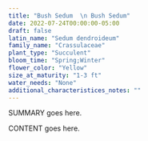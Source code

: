 ```yaml
---
title: "Bush Sedum  \n Bush Sedum"
date: 2022-07-24T00:00:00-05:00
draft: false
latin_name: "Sedum dendroideum"
family_name: "Crassulaceae"
plant_type: "Succulent"
bloom_time: "Spring;Winter"
flower_color: "Yellow"
size_at_maturity: "1-3 ft"
water_needs: "None"
additional_characteristices_notes: ""
---
```


SUMMARY goes here.

<!--more-->

CONTENT goes here.
